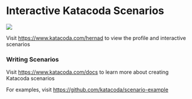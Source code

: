 # Interactive Katacoda Scenarios

[![](http://shields.katacoda.com/katacoda/hernad/count.svg)](https://www.katacoda.com/hernad "Get your profile on Katacoda.com")

Visit https://www.katacoda.com/hernad to view the profile and interactive scenarios

### Writing Scenarios
Visit https://www.katacoda.com/docs to learn more about creating Katacoda scenarios

For examples, visit https://github.com/katacoda/scenario-example
